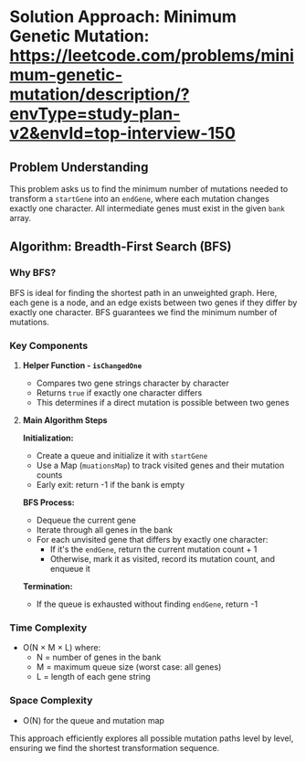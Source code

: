 # Solution Approach: Minimum Genetic Mutation: https://leetcode.com/problems/minimum-genetic-mutation/description/?envType=study-plan-v2&envId=top-interview-150
## Problem Understanding
This problem asks us to find the minimum number of mutations needed to transform a `startGene` into an `endGene`, where each mutation changes exactly one character. All intermediate genes must exist in the given `bank` array.

## Algorithm: Breadth-First Search (BFS)

### Why BFS?
BFS is ideal for finding the shortest path in an unweighted graph. Here, each gene is a node, and an edge exists between two genes if they differ by exactly one character. BFS guarantees we find the minimum number of mutations.

### Key Components

1. **Helper Function - `isChangedOne`**
   - Compares two gene strings character by character
   - Returns `true` if exactly one character differs
   - This determines if a direct mutation is possible between two genes

2. **Main Algorithm Steps**

   **Initialization:**
   - Create a queue and initialize it with `startGene`
   - Use a Map (`muationsMap`) to track visited genes and their mutation counts
   - Early exit: return -1 if the bank is empty

   **BFS Process:**
   - Dequeue the current gene
   - Iterate through all genes in the bank
   - For each unvisited gene that differs by exactly one character:
     - If it's the `endGene`, return the current mutation count + 1
     - Otherwise, mark it as visited, record its mutation count, and enqueue it
   
   **Termination:**
   - If the queue is exhausted without finding `endGene`, return -1

### Time Complexity
- O(N × M × L) where:
  - N = number of genes in the bank
  - M = maximum queue size (worst case: all genes)
  - L = length of each gene string

### Space Complexity
- O(N) for the queue and mutation map

This approach efficiently explores all possible mutation paths level by level, ensuring we find the shortest transformation sequence.